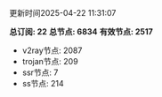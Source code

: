 更新时间2025-04-22 11:31:07

**总订阅: 22**
**总节点: 6834**
**有效节点: 2517**
- v2ray节点: 2087
- trojan节点: 209
- ssr节点: 7
- ss节点: 214
